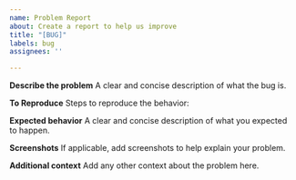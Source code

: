 ```yaml
---
name: Problem Report
about: Create a report to help us improve
title: "[BUG]"
labels: bug
assignees: ''

---
```


**Describe the problem**
A clear and concise description of what the bug is.

**To Reproduce**
Steps to reproduce the behavior:

**Expected behavior**
A clear and concise description of what you expected to happen.

**Screenshots**
If applicable, add screenshots to help explain your problem.

**Additional context**
Add any other context about the problem here.
